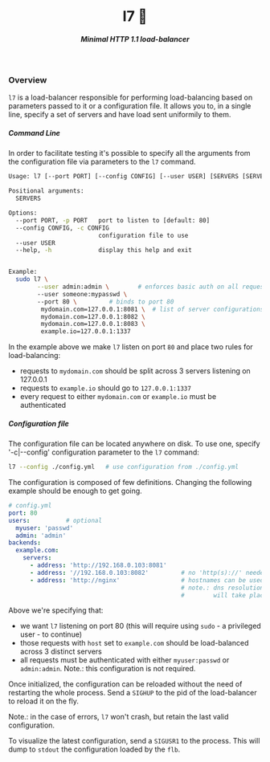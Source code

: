 <h1 align="center">l7 📂  </h1>

<h5 align="center">Minimal HTTP 1.1 load-balancer</h5>

<br/>


### Overview


`l7` is a load-balancer responsible for performing load-balancing based on parameters passed to it or a configuration file.
It allows you to, in a single line, specify a set of servers and have load sent uniformily to them.


##### Command Line

In order to facilitate testing it's possible to specify all the arguments from the configuration file via parameters to the `l7` command.


```sh
Usage: l7 [--port PORT] [--config CONFIG] [--user USER] [SERVERS [SERVERS ...]]

Positional arguments:
  SERVERS

Options:
  --port PORT, -p PORT   port to listen to [default: 80]
  --config CONFIG, -c CONFIG
                         configuration file to use
  --user USER
  --help, -h             display this help and exit


Example:
  sudo l7 \
        --user admin:admin \		# enforces basic auth on all requests
        --user someone:mypasswd \		
        --port 80 \			# binds to port 80
         mydomain.com=127.0.0.1:8081 \	# list of server configurations
         mydomain.com=127.0.0.1:8082 \
         mydomain.com=127.0.0.1:8083 \
         example.io=127.0.0.1:1337
```

In the example above we make `l7` listen on port `80` and place two rules for load-balancing:
- requests to `mydomain.com` should be split across 3 servers listening on 127.0.0.1
- requests to `example.io` should go to `127.0.0.1:1337`
- every request to either `mydomain.com` or `example.io` must be authenticated


##### Configuration file

The configuration file can be located anywhere on disk. To use one, specify '-c|--config' configuration parameter to the `l7` command:


```sh
l7 --config ./config.yml   # use configuration from ./config.yml
```

The configuration is composed of few definitions. Changing the following example should be enough to get going.

```yaml
# config.yml
port: 80	
users:			# optional
  myuser: 'passwd'
  admin: 'admin'
backends:
  example.com:
    servers:
      - address: 'http://192.168.0.103:8081'
      - address: '//192.168.0.103:8082'         # no 'http(s)://' needed
      - address: 'http://nginx'                 # hostnames can be used
                                                # note.: dns resolution
                                                #        will take place.
```

Above we're specifying that:
- we want `l7` listening on port 80 (this will require using `sudo` - a privileged user - to continue)
- those requests with `host` set to `example.com` should be load-balanced across 3 distinct servers
- all requests must be authenticated with either `myuser:passwd` or `admin:admin`. Note.: this configuration is not required.


Once initialized, the configuration can be reloaded without the need of restarting the whole process. Send a `SIGHUP` to the pid of the load-balancer to reload it on the fly. 

Note.: in the case of errors, `l7` won't crash, but retain the last valid configuration.

To visualize the latest configuration, send a `SIGUSR1` to the process. This will dump to `stdout` the configuration loaded by the `flb`.

